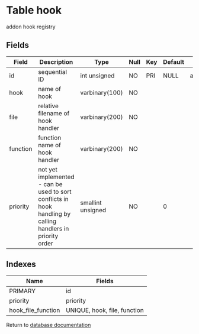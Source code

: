 Table hook
===========

addon hook registry

Fields
------

| Field    | Description                                                                                                | Type              | Null | Key | Default | Extra          |
| -------- | ---------------------------------------------------------------------------------------------------------- | ----------------- | ---- | --- | ------- | -------------- |
| id       | sequential ID                                                                                              | int unsigned      | NO   | PRI | NULL    | auto_increment |
| hook     | name of hook                                                                                               | varbinary(100)    | NO   |     |         |                |
| file     | relative filename of hook handler                                                                          | varbinary(200)    | NO   |     |         |                |
| function | function name of hook handler                                                                              | varbinary(200)    | NO   |     |         |                |
| priority | not yet implemented - can be used to sort conflicts in hook handling by calling handlers in priority order | smallint unsigned | NO   |     | 0       |                |

Indexes
------------

| Name | Fields |
|------|--------|
| PRIMARY | id |
| priority | priority |
| hook_file_function | UNIQUE, hook, file, function |


Return to [database documentation](help/database)
